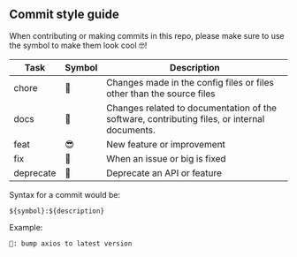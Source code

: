## Commit style guide

When contributing or making commits in this repo, please make sure to use the symbol to make them look cool 🤓!

| Task  | Symbol | Description                                                                                  |
| ----- | ------ | -------------------------------------------------------------------------------------------- |
| chore | 🤠     | Changes made in the config files or files other than the source files                        |
| docs  | 🧐     | Changes related to documentation of the software, contributing files, or internal documents. |
| feat  | 😎     | New feature or improvement                                                                   |
| fix   | 🥱     | When an issue or big is fixed                                                                |
| deprecate | 🔻  | Deprecate an API or feature                                                                 |

Syntax for a commit would be:
```
${symbol}:${description}
```

Example:
```
🤠: bump axios to latest version
```
